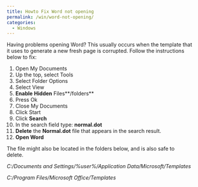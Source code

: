 ```yaml
---
title: Howto Fix Word not opening
permalink: /win/word-not-opening/
categories:
  - Windows
---
```

Having problems opening Word? This usually occurs when the template that it uses to generate a new fresh page is corrupted. Follow the instructions below to fix:

  1. Open My Documents
  2. Up the top, select Tools
  3. Select Folder Options
  4. Select View
  5. **Enable** **Hidden** Files**/folders**
  6. Press Ok
  7. Close My Documents
  8. Click Start
  9. Click **Search**
 10. In the search field type: **normal.dot**
 11. **Delete** the **Normal.dot** file that appears in the search result.
 12. **Open Word**

The file might also be located in the folders below, and is also safe to delete.

_C:/Documents and Settings/%user%/Application Data/Microsoft/Templates_

_C:/Program Files/Microsoft Office/Templates_
